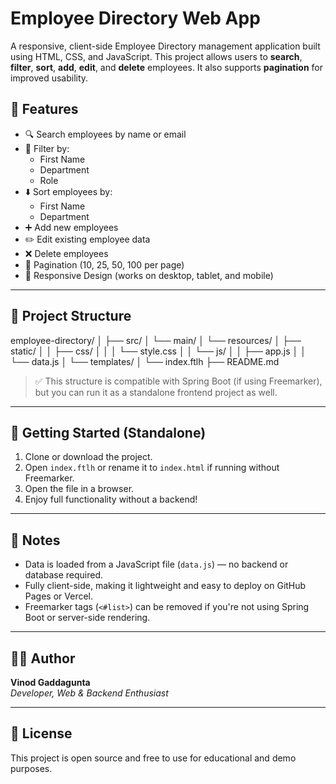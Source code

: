 # Employee Directory Web App

A responsive, client-side Employee Directory management application built using HTML, CSS, and JavaScript. This project allows users to **search**, **filter**, **sort**, **add**, **edit**, and **delete** employees. It also supports **pagination** for improved usability.

## 🌟 Features

- 🔍 Search employees by name or email
- 🧰 Filter by:
  - First Name
  - Department
  - Role
- ⬇️ Sort employees by:
  - First Name
  - Department
- ➕ Add new employees
- ✏️ Edit existing employee data
- ❌ Delete employees
- 🔢 Pagination (10, 25, 50, 100 per page)
- 📱 Responsive Design (works on desktop, tablet, and mobile)

---

## 📁 Project Structure

employee-directory/
│
├── src/
│ └── main/
│ └── resources/
│ ├── static/
│ │ ├── css/
│ │ │ └── style.css
│ │ └── js/
│ │ ├── app.js
│ │ └── data.js
│ └── templates/
│ └── index.ftlh
├── README.md

> ✅ This structure is compatible with Spring Boot (if using Freemarker), but you can run it as a standalone frontend project as well.

---

## 🚀 Getting Started (Standalone)

1. Clone or download the project.
2. Open `index.ftlh` or rename it to `index.html` if running without Freemarker.
3. Open the file in a browser.
4. Enjoy full functionality without a backend!

---

## 📌 Notes

- Data is loaded from a JavaScript file (`data.js`) — no backend or database required.
- Fully client-side, making it lightweight and easy to deploy on GitHub Pages or Vercel.
- Freemarker tags (`<#list>`) can be removed if you're not using Spring Boot or server-side rendering.

---

## 👨‍💻 Author

**Vinod Gaddagunta**  
_Developer, Web & Backend Enthusiast_

---

## 📄 License

This project is open source and free to use for educational and demo purposes.
